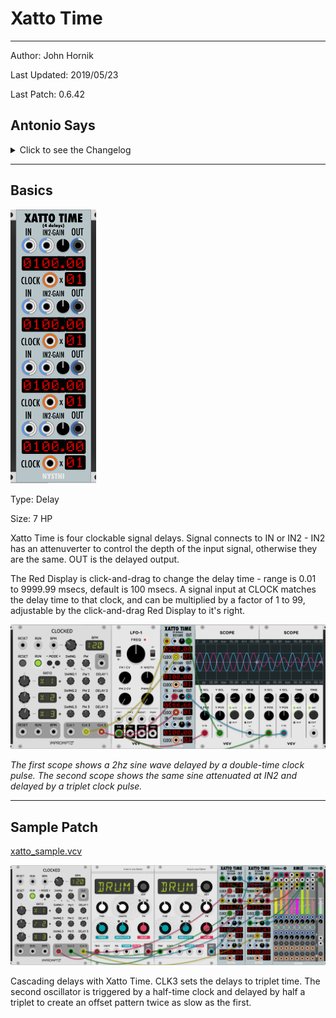 # Xatto Time
---
Author: John Hornik

Last Updated: 2019/05/23

Last Patch: 0.6.42

## Antonio Says
<details>
  <summary>Click to see the Changelog</summary>
	
```
XATTO TIME (4 delays)
	0.5.13.0
---- 4 delays
---- every delay can accept audio or CV
---- delay from 0.01 msecs to 9999.99 msecs
---- click and drag to set PRECISE timing
---- no filter IN or OUT
---- there are 2 IN, the IN2 is controlled by an attenenverter (to create feedbacks)
---- every delay is clockable and tempo is computed with the tempo detector
---- the detected tempo is multiplied by a factor from 1 to 99

	0.6.0
default gain for IN2 to ZERO (feature request)

	0.6.4
corrected value skewing when dragging and the screen is zoomed

	0.6.20
time computer sample rate update
```
</details>

---

## Basics

![Xatto Time](./xatto_time.png)

Type: Delay

Size: 7 HP

Xatto Time is four clockable signal delays. Signal connects to IN or IN2 - IN2 has an attenuverter to control the depth of the input signal, otherwise they are the same. OUT is the delayed output. 

The Red Display is click-and-drag to change the delay time - range is 0.01 to 9999.99 msecs, default is 100 msecs. A signal input at CLOCK matches the delay time to that clock, and can be multiplied by a factor of 1 to 99, adjustable by the click-and-drag Red Display to it's right.

![Sin delays](./xatto_sin_delay.png)

*The first scope shows a 2hz sine wave delayed by a double-time clock pulse. The second scope shows the same sine attenuated at IN2 and delayed by a triplet clock pulse.*

---

## Sample Patch

[xatto_sample.vcv](./xatto_sample.vcv) 

![Xatto sample patch](./xatto_sample.png)

Cascading delays with Xatto Time. CLK3 sets the delays to triplet time. The second oscillator is triggered by a half-time clock and delayed by half a triplet to create an offset pattern twice as slow as the first.
